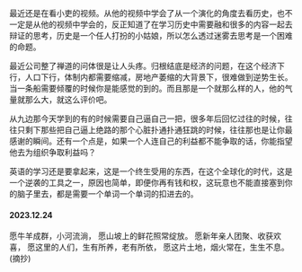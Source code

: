 
最近还是在看小吏的视频。从他的视频中学会了从一个演化的角度去看历史，也不一定是从他的视频中学会的，反正知道了在学习历史中需要融和很多的内容一起去辩证的思考，历史是一个任人打扮的小姑娘，所以怎么透过迷雾去思考是一个困难的命题。

最近公司整了禅道的问体很是让人头疼。归根结底是经济的问题，在这个经济下行，人口下行，体制内都需要缩减，房地产萎缩的大背景下，很难做到逆势生长。当一条船需要倾覆的时候你是能感觉的到的。而且那是一个就那么样的人，他的气量就那么大，就这么评价吧。

从九边那今天学到的有的时候需要自己逼自己一把，很多年后回忆过往的时候，往往只剩下那些把自己逼上绝路的那个心脏扑通扑通狂跳的时候，往往那也是让你最感谢的瞬间。还有一个点是，如果一个人连自己的利益都不能争取的话，你能指望他去为组织争取利益吗？

英语的学习还是要拿起来，这是一个终生受用的东西，在这个全球化的时代，这是一个逆袭的工具之一，原因也简单，即便你再有钱和权，这玩意也不能直接塞到你的脑子里去，都是需要一个单词一个单词的扣进去的。



#### 2023.12.24

愿牛羊成群，小河流淌， 愿山坡上的鲜花照常绽放。 愿新年亲人团聚、收获欢喜， 愿这里的人们，生有所养，老有所依， 愿这片土地，烟火常在，生生不息。(摘抄)